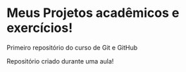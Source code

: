 # Meus Projetos acadêmicos e exercícios!
 Primeiro repositório do curso de Git e GitHub

 Repositório criado durante uma aula!
